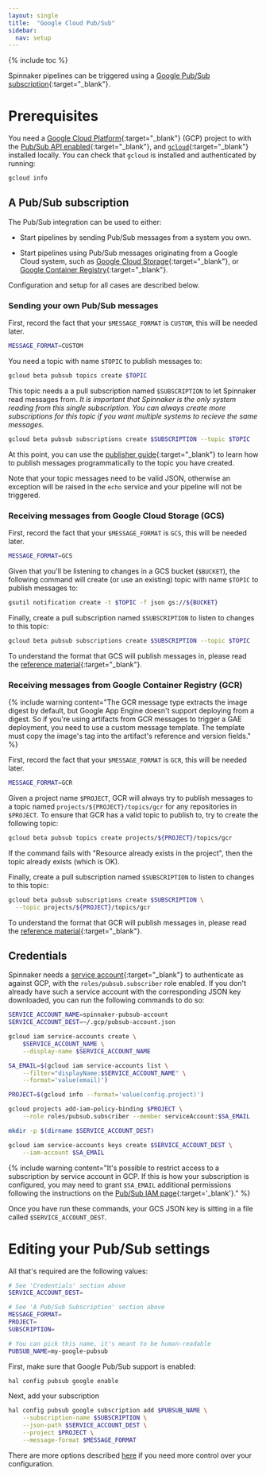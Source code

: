 ```yaml
---
layout: single
title:  "Google Cloud Pub/Sub"
sidebar:
  nav: setup
---
```


{% include toc %}

Spinnaker pipelines can be triggered using a [Google Pub/Sub
subscription](https://cloud.google.com/pubsub/docs/overview){:target="\_blank"}.

# Prerequisites

You need a [Google Cloud Platform](https://cloud.google.com/){:target="\_blank"}
(GCP) project to with the [Pub/Sub API
enabled](https://pantheon.corp.google.com/apis/api/pubsub.googleapis.com){:target="\_blank"},
and [`gcloud`](https://cloud.google.com/sdk/downloads){:target="\_blank"}
installed locally.  You can check that `gcloud` is installed and authenticated
by running:

```bash
gcloud info
```

## A Pub/Sub subscription

The Pub/Sub integration can be used to either:

* Start pipelines by sending Pub/Sub messages from a system you own.

* Start pipelines using Pub/Sub messages originating from a Google Cloud
  system, such as [Google Cloud Storage](https://cloud.google.com/storage/){:target="\_blank"},
  or [Google Container Registry](https://cloud.google.com/container-registry/){:target="\_blank"}.

Configuration and setup for all cases are described below.

### Sending your own Pub/Sub messages

First, record the fact that your `$MESSAGE_FORMAT` is `CUSTOM`, this will be
needed later.

```bash
MESSAGE_FORMAT=CUSTOM
```

You need a topic with name `$TOPIC` to publish messages to:

```bash
gcloud beta pubsub topics create $TOPIC
```

This topic needs a a pull subscription named `$SUBSCRIPTION` to let Spinnaker
read messages from. _It is important that Spinnaker is the only system reading
from this single subscription. You can always create more subscriptions for
this topic if you want multiple systems to recieve the same messages._

```bash
gcloud beta pubsub subscriptions create $SUBSCRIPTION --topic $TOPIC
```

At this point, you can use the [publisher
guide](https://cloud.google.com/pubsub/docs/publisher){:target="\_blank"} to
learn how to publish messages programmatically to the topic you have created.

Note that your topic messages need to be valid JSON, otherwise an exception
will be raised in the `echo` service and your pipeline will not be triggered.

### Receiving messages from Google Cloud Storage (GCS)

First, record the fact that your `$MESSAGE_FORMAT` is `GCS`, this will be
needed later.

```bash
MESSAGE_FORMAT=GCS
```

Given that you'll be listening to changes in a GCS bucket (`$BUCKET`), the
following command will create (or use an existing) topic with name `$TOPIC` to
publish messages to:

```bash
gsutil notification create -t $TOPIC -f json gs://${BUCKET}
```

Finally, create a pull subscription named `$SUBSCRIPTION` to listen to changes
to this topic:

```bash
gcloud beta pubsub subscriptions create $SUBSCRIPTION --topic $TOPIC
```

To understand the format that GCS will publish messages in, please read the
[reference
material](https://cloud.google.com/storage/docs/pubsub-notifications){:target="\_blank"}.

### Receiving messages from Google Container Registry (GCR)

{% include
   warning
   content="The GCR message type extracts the image digest by default, but
   Google App Engine doesn't support deploying from a digest. So if you're
   using artifacts from GCR messages to trigger a GAE deployment, you need
   to use a custom message template. The template must copy the image's tag
   into the artifact's reference and version fields."
%}

First, record the fact that your `$MESSAGE_FORMAT` is `GCR`, this will be
needed later.

```bash
MESSAGE_FORMAT=GCR
```

Given a project name `$PROJECT`, GCR will always try to publish messages to a
topic named `projects/${PROJECT}/topics/gcr` for any repositories in
`$PROJECT`. To ensure that GCR has a valid topic to publish to, try to create
the following topic:

```bash
gcloud beta pubsub topics create projects/${PROJECT}/topics/gcr
```

If the command fails with "Resource already exists in the project", then the
topic already exists (which is OK).

Finally, create a pull subscription named `$SUBSCRIPTION` to listen to changes
to this topic:

```bash
gcloud beta pubsub subscriptions create $SUBSCRIPTION \
  --topic projects/${PROJECT}/topics/gcr
```

To understand the format that GCR will publish messages in, please read the
[reference
material](https://cloud.google.com/container-registry/docs/configuring-notifications){:target="\_blank"}.

## Credentials

Spinnaker needs a [service
account](https://cloud.google.com/compute/docs/access/service-accounts){:target="\_blank"} to
authenticate as against GCP, with the `roles/pubsub.subscriber` role enabled. If
you don't already have such a service account with the corresponding JSON key
downloaded, you can run the following commands to do so:

```bash
SERVICE_ACCOUNT_NAME=spinnaker-pubsub-account
SERVICE_ACCOUNT_DEST=~/.gcp/pubsub-account.json

gcloud iam service-accounts create \
    $SERVICE_ACCOUNT_NAME \
    --display-name $SERVICE_ACCOUNT_NAME

SA_EMAIL=$(gcloud iam service-accounts list \
    --filter="displayName:$SERVICE_ACCOUNT_NAME" \
    --format='value(email)')

PROJECT=$(gcloud info --format='value(config.project)')

gcloud projects add-iam-policy-binding $PROJECT \
    --role roles/pubsub.subscriber --member serviceAccount:$SA_EMAIL

mkdir -p $(dirname $SERVICE_ACCOUNT_DEST)

gcloud iam service-accounts keys create $SERVICE_ACCOUNT_DEST \
    --iam-account $SA_EMAIL
```

{% include
   warning
   content="It's possible to restrict access to a subscription by service
   account in GCP. If this is how your subscription is configured, you may need
   to grant `$SA_EMAIL` additional permissions following the instructions on the
   [Pub/Sub IAM page](https://cloud.google.com/pubsub/docs/access_control){:target='\_blank'}."
%}

Once you have run these commands, your GCS JSON key is sitting in a file
called `$SERVICE_ACCOUNT_DEST`.

# Editing your Pub/Sub settings

All that's required are the following values:

```bash
# See 'Credentials' section above
SERVICE_ACCOUNT_DEST=

# See 'A Pub/Sub Subscription' section above
MESSAGE_FORMAT=
PROJECT=
SUBSCRIPTION=

# You can pick this name, it's meant to be human-readable
PUBSUB_NAME=my-google-pubsub
```

First, make sure that Google Pub/Sub support is enabled:

```bash
hal config pubsub google enable
```

Next, add your subscription

```bash
hal config pubsub google subscription add $PUBSUB_NAME \
    --subscription-name $SUBSCRIPTION \
    --json-path $SERVICE_ACCOUNT_DEST \
    --project $PROJECT \
    --message-format $MESSAGE_FORMAT
```

There are more options described
[here](/reference/halyard/commands/#hal-config-pubsub-google-subscription-edit)
if you need more control over your configuration.
